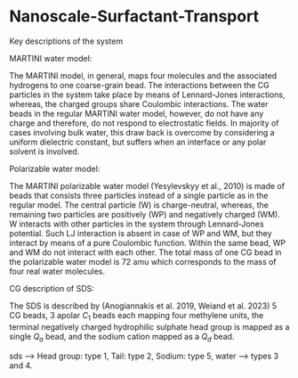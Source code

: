 # Nanoscale-Surfactant-Transport

Key descriptions of the system

MARTINI water model:

The MARTINI model, in general, maps four molecules and the associated hydrogens to one coarse-grain bead. The interactions between the CG particles in the system take place by means of Lennard-Jones interactions, whereas, the charged groups share Coulombic interactions. 
The water beads in the regular MARTINI water model, however, do not have any charge and therefore, do not respond to electrostatic fields. 
In majority of cases involving bulk water, this draw back is overcome by considering a uniform dielectric constant, but suffers when an interface or any polar solvent is involved. 

Polarizable water model: 

The MARTINI polarizable water model (Yesylevskyy et al., 2010) is made of beads that consists three particles instead of a single particle as in the regular model. The central particle (W) is charge-neutral, whereas, the remaining two particles are positively (WP) and negatively charged (WM). W interacts with other particles in the system through Lennard-Jones potential. Such LJ interaction is absent in case of WP and WM, but they interact by means of a pure Coulombic function. Within the same bead, WP and WM do not interact with each other. 
The total mass of one CG bead in the polarizable water model is 72 amu which corresponds to the mass of four real water molecules. 

CG description of SDS:

The SDS is described by (Anogiannakis et al. 2019, Weiand et al. 2023) 5 CG beads, 3 apolar $C_1$ beads each mapping four methylene units, the terminal negatively charged hydrophilic sulphate head group is mapped as a single $Q_a$ bead, and the sodium cation mapped as a $Q_d$ bead. 


sds --> Head group: type 1, Tail: type 2, Sodium: type 5,
water --> types 3 and 4.
